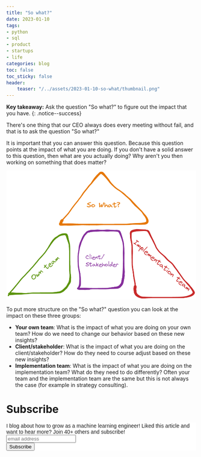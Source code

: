 ```yaml
---
title: "So what?"
date: 2023-01-10
tags:
- python
- sql
- product
- startups
- life
categories: blog
toc: false
toc_sticky: false
header:
    teaser: "/../assets/2023-01-10-so-what/thumbnail.png"
---
```


**Key takeaway:** Ask the question "So what?" to figure out the impact that you have.
{: .notice--success}

There's one thing that our CEO always does every meeting without fail, and that is to ask the question "So what?"

It is important that you can answer this question. Because this question points at the impact of what you are doing. If you don't have a solid answer to this question, then what are you actually doing? Why aren't you then working on something that does matter?

![](/../assets/2023-01-10-so-what/img.png)

To put more structure on the "So what?" question you can look at the impact on these three groups:

* **Your own team**: What is the impact of what you are doing on your own team? How do we need to change our behavior based on these new insights?
* **Client/stakeholder**: What is the impact of what you are doing on the client/stakeholder? How do they need to course adjust based on these new insights?
* **Implementation team**: What is the impact of what you are doing on the implementation team? What do they need to do differently? Often your team and the implementation team are the same but this is not always the case (for example in strategy consulting).

<!-- Took around 30 minutes to write start to finish. Making graphics. Voice notes. Just pump it out. -->

# Subscribe
<!-- Begin Mailchimp Signup Form -->
<link href="//cdn-images.mailchimp.com/embedcode/horizontal-slim-10_7.css" rel="stylesheet" type="text/css">
<style type="text/css">
#mc_embed_signup{background:#fff; clear:left; font:14px Helvetica,Arial,sans-serif; width:100%;}
/* Add your own Mailchimp form style overrides in your site stylesheet or in this style block.
    We recommend moving this block and the preceding CSS link to the HEAD of your HTML file. */
</style>
<div id="mc_embed_signup">
<form action="https://gmail.us3.list-manage.com/subscribe/post?u=92fe86c389878585bc87837e8&amp;id=50543deff9" method="post" id="mc-embedded-subscribe-form" name="mc-embedded-subscribe-form" class="validate" target="_blank" novalidate>
    <div id="mc_embed_signup_scroll">
<label for="mce-EMAIL">I blog about how to grow as a machine learning engineer! Liked this article and want to hear more? Join 40+ others and subscribe!</label>
<input type="email" value="" name="EMAIL" class="email" id="mce-EMAIL" placeholder="email address" required>
    <!-- real people should not fill this in and expect good things - do not remove this or risk form bot signups-->
    <div style="position: absolute; left: -5000px;" aria-hidden="true"><input type="text" name="b_92fe86c389878585bc87837e8_50543deff9" tabindex="-1" value=""></div>
    <div class="clear"><input type="submit" value="Subscribe" name="subscribe" id="mc-embedded-subscribe" class="button"></div>
    </div>
</form>
</div>
<!--End mc_embed_signup-->
    